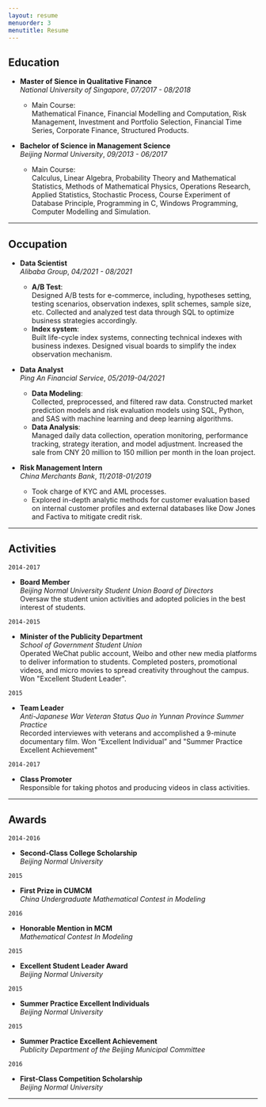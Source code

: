 ```yaml
---
layout: resume
menuorder: 3
menutitle: Resume
---
```


## Education

- __Master of Sience in Qualitative Finance__ <br>
_National University of Singapore_, _07/2017 - 08/2018_ 

    - Main Course:     
    Mathematical Finance, Financial Modelling and Computation, Risk Management, Investment and Portfolio Selection, Financial Time Series, Corporate Finance, Structured Products.

- __Bachelor of Science in Management Science__   
_Beijing Normal University_, _09/2013 - 06/2017_ 

    - Main Course:    
    Calculus, Linear Algebra, Probability Theory and Mathematical Statistics, Methods of Mathematical Physics, Operations Research, Applied Statistics, Stochastic Process, Course Experiment of Database Principle, Programming in C, Windows Programming, Computer Modelling and Simulation.


***

## Occupation

- __Data Scientist__<br>
_Alibaba Group_, _04/2021 - 08/2021_ 

    - __A/B Test__:  <br>
    Designed A/B tests for e-commerce, including, hypotheses setting, testing scenarios, observation indexes, split schemes, sample size, etc. Collected and analyzed test data through SQL to optimize business strategies accordingly.<br>
    - __Index system__: <br>
    Built life-cycle index systems, connecting technical indexes with business indexes. Designed visual boards to simplify the index observation mechanism.

- __Data Analyst__<br>
_Ping An Financial Service_, _05/2019-04/2021_ 

    - __Data Modeling__: <br>
Collected, preprocessed, and filtered raw data. Constructed market prediction models and risk evaluation models using SQL, Python, and SAS with machine learning and deep learning algorithms.<br>
    - __Data Analysis__: <br>
Managed daily data collection, operation monitoring, performance tracking, strategy iteration, and model adjustment. Increased the sale from CNY 20 million to 150 million per month in the loan project.

- __Risk Management Intern__ <br>
_China Merchants Bank_, _11/2018-01/2019_

    - Took charge of KYC and AML processes.
    - Explored in-depth analytic methods for customer evaluation based on internal customer profiles and external databases like Dow Jones and Factiva to mitigate credit risk.
    
***

## Activities

`2014-2017`
- __Board Member__ <br>
_Beijing Normal University Student Union Board of Directors_   <br>
Oversaw the student union activities and adopted policies in the best interest of students.

`2014-2015`
- __Minister of the Publicity Department__<br>
_School of Government Student Union_       <br>
Operated WeChat public account, Weibo and other new media platforms to deliver information to students. Completed posters, promotional videos, and micro movies to spread creativity throughout the campus. Won "Excellent Student Leader". 

`2015`
- __Team Leader__<br>
_Anti-Japanese War Veteran Status Quo in Yunnan Province Summer Practice_ <br>
Recorded interviewes with veterans and accomplished a 9-minute documentary film. Won “Excellent Individual” and "Summer Practice Excellent Achievement"

`2014-2017`
- __Class Promoter__ <br>
Responsible for taking photos and producing videos in class activities.


***

## Awards

`2014-2016`
- __Second-Class College Scholarship__<br>
_Beijing Normal University_

`2015`
-  __First Prize in CUMCM__<br>
_China Undergraduate Mathematical Contest in Modeling_

`2016`
-  __Honorable Mention in MCM__<br>
_Mathematical Contest In Modeling_

`2015`
-  __Excellent Student Leader Award__<br>
_Beijing Normal University_

`2015`
-  __Summer Practice Excellent Individuals__<br>
_Beijing Normal University_

`2015`
-  __Summer Practice Excellent Achievement__<br>
_Publicity Department of the Beijing Municipal Committee_

`2016`
- __First-Class Competition Scholarship__<br>
_Beijing Normal University_

***


<!-- ### Footer

Last updated: May 2013 -->


